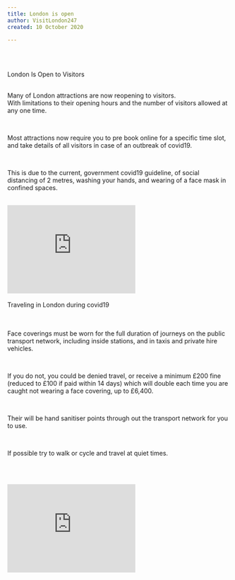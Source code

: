 ```yaml
---
title: London is open
author: VisitLondon247
created: 10 October 2020

---
```


<br /><br />
<div class="text-2xl text-blue-300">
London Is Open to Visitors
</div>
<br />

Many of London attractions are now reopening to visitors.  
With limitations to their opening hours and the number of visitors allowed at any one time.  

<br />

 Most attractions  now require you to pre book online for a specific time slot, and take details of all visitors in case of an outbreak of covid19.

<br >

This is due to the current, government covid19 guideline, of social distancing of 2 metres, washing your hands, and wearing of a face mask in confined spaces. 

<br />

<iframe width="290" height="200" src="https://www.youtube.com/embed/wPe0MIm7Xg8" frameborder="0" allow="accelerometer; autoplay; clipboard-write; encrypted-media; gyroscope; picture-in-picture" allowfullscreen></iframe>
<br /><br />

<div class="text-2xl text-blue-300">
Traveling in London during covid19
</div>
<br > <br >

 Face coverings must be worn for the full duration of journeys on the public transport network, including inside stations, and in taxis and private hire vehicles.

<br />

If you do not, you could be denied travel, or receive a minimum £200 fine (reduced to £100 if paid within 14 days) which will double each time you are caught not wearing a face covering, up to £6,400.

<br />
 
Their will be hand sanitiser points through out the transport network for you to use.

<br />

If possible try to walk or cycle and travel at quiet times.

<br /><br />

<iframe width="290" height="200" src="https://www.youtube.com/embed/mMZ2zFqVF38" frameborder="0" allow="accelerometer; autoplay; clipboard-write; encrypted-media; gyroscope; picture-in-picture" allowfullscreen></iframe>

<br /><br />
